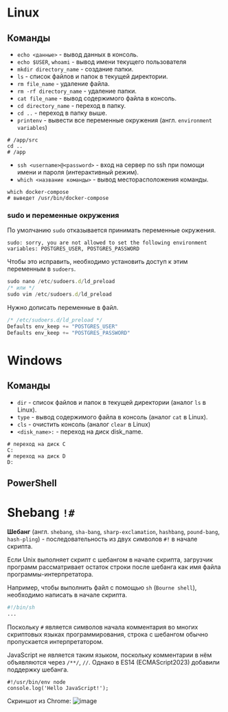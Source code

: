 # Linux

## Команды
* `echo <данные>` - вывод данных в консоль.
* `echo $USER`, `whoami` - вывод имени текущего пользователя
* `mkdir directory_name` - создание папки.
* `ls` - список файлов и папок в текущей директории.
* `rm file_name` - удаление файла.
* `rm -rf directory_name` - удаление папки.
* `cat file_name` - вывод содержимого файла в консоль.
* `cd directory_name` - переход в папку.
* `cd ..` - переход в папку выше.
* `printenv` - вывести все переменные окружения (англ. `environment variables`)

```shell
# /app/src
cd ..
# /app
```
* `ssh <username>@<password>` - вход на сервер по ssh при помощи имени и пароля (интерактивный режим).
* `which <название команды>` - вывод месторасположения команды.
```shell
which docker-compose
# выведет /usr/bin/docker-compose
```

### sudo и переменные окружения

По умолчанию `sudo` отказывается принимать переменные окружения.
```
sudo: sorry, you are not allowed to set the following environment variables: POSTGRES_USER, POSTGRES_PASSWORD
```
Чтобы это исправить, необходимо установить доступ к этим переменным в `sudoers`.
```js
sudo nano /etc/sudoers.d/ld_preload
/* или */
sudo vim /etc/sudoers.d/ld_preload
```
Нужно дописать переменные в файл.
```js
/* /etc/sudoers.d/ld_preload */
Defaults env_keep += "POSTGRES_USER"
Defaults env_keep += "POSTGRES_PASSWORD"
```

# Windows

## Команды
* `dir` - список файлов и папок в текущей директории (аналог `ls` в Linux).
* `type` - вывод содержимого файла в консоль (аналог `cat` в Linux).
* `cls` - очистить консоль (аналог `clear` в Linux)
* `<disk_name>:` - переход на диск disk_name.

```shell
# переход на диск C
C:
# переход на диск D
D:
```

## PowerShell


# Shebang `!#`

**Шебанг** (англ. `shebang`, `sha-bang`, `sharp-exclamation`, `hashbang`, `pound-bang`, `hash-pling`) - последовательность из двух символов `#!` в начале скрипта. 

Если Unix выполняет скрипт с шебангом в начале скрипта, загрузчик программ рассматривает остаток строки после шебанга как имя файла программы-интерпретатора. 

Например, чтобы выполнить файл с помощью `sh` (`Bourne shell`), необходимо написать в начале скрипта.
```sh
#!/bin/sh
...
```

Поскольку `#` является символов начала комментария во многих скриптовых языках программирования, строка с шебангом обычно пропускается интерпретатором.

JavaScript не является таким языком, поскольку комментарии в нём объявляются через `/**/`, `//`. Однако в ES14 (ECMAScript2023) добавили поддержку шебанга.
```
#!/usr/bin/env node
console.log('Hello JavaScript!');
```
Скриншот из Chrome:
![image](https://github.com/Max-Starling/Notes/assets/22237384/c15eeac6-e9d6-495d-b9ad-6a54be56dc22)

